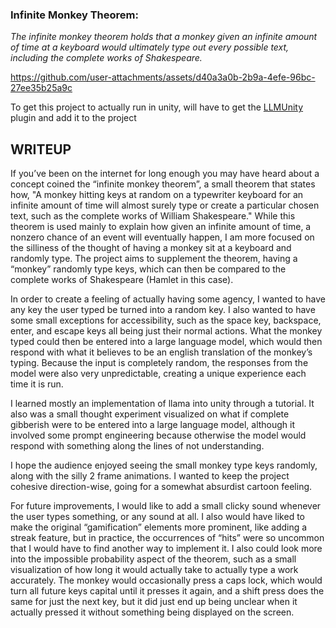 ### Infinite Monkey Theorem: 

*The infinite monkey theorem holds that a monkey given an infinite amount of time at a keyboard would ultimately type out every possible text, including the complete works of Shakespeare.*

https://github.com/user-attachments/assets/d40a3a0b-2b9a-4efe-96bc-27ee35b25a9c


To get this project to actually run in unity, will have to get the [LLMUnity](https://github.com/undreamai/LLMUnity?tab=readme-ov-file) plugin and add it to the project

## WRITEUP

If you’ve been on the internet for long enough you may have heard about a concept coined the “infinite monkey theorem”, a small theorem that states how, "A monkey hitting keys at random on a typewriter keyboard for an infinite amount of time will almost surely type or create a particular chosen text, such as the complete works of William Shakespeare." While this theorem is used mainly to explain how given an infinite amount of time, a nonzero chance of an event will eventually happen, I am more focused on the silliness of the thought of having a monkey sit at a keyboard and randomly type. The project aims to supplement the theorem, having a “monkey” randomly type keys, which can then be compared to the complete works of Shakespeare (Hamlet in this case).

In order to create a feeling of actually having some agency, I wanted to have any key the user typed be turned into a random key. I also wanted to have some small exceptions for accessibility, such as the space key, backspace, enter, and escape keys all being just their normal actions. What the monkey typed could then be entered into a large language model, which would then respond with what it believes to be an english translation of the monkey’s typing. Because the input is completely random, the responses from the model were also very unpredictable, creating a unique experience each time it is run. 

I learned mostly an implementation of llama into unity through a tutorial. It also was a small thought experiment visualized on what if complete gibberish were to be entered into a large language model, although it involved some prompt engineering because otherwise the model would respond with something along the lines of not understanding.

I hope the audience enjoyed seeing the small monkey type keys randomly, along with the silly 2 frame animations. I wanted to keep the project cohesive direction-wise, going for a somewhat absurdist cartoon feeling. 

For future improvements, I would like to add a small clicky sound whenever the user types something, or any sound at all. I also would have liked to make the original “gamification” elements more prominent, like adding a streak feature, but in practice, the occurrences of “hits” were so uncommon that I would have to find another way to implement it. I also could look more into the impossible probability aspect of the theorem, such as a small visualization of how long it would actually take to actually type a work accurately. The monkey would occasionally press a caps lock, which would turn all future keys capital until it presses it again, and a shift press does the same for just the next key, but it did just end up being unclear when it actually pressed it without something being displayed on the screen. 

